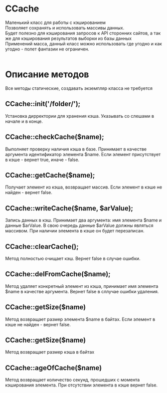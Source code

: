 # CCache
Маленький класс для работы с кэшированием<br>
Позволяет сохранять и использовать массивы данных.<br>
Будет полезно для кэширования запросов к API сторонних сайтов, а так же для кэширования результатов выборки из базы данных<br>
Применений масса, данный класс можно использовать где угодно и как угодно - полет фантазии не ограничен.<br>
<br>
# Описание методов
Все методы статические, создавать экземпляр класса не требуется<br>
## CCache::init('/folder/');<br>
Установка дирректории для хранения кэша. Указывать со слешами в начале и в конце.<br>
## CCache::checkCache($name);
Выполняет проверку наличия кэша в базе. Принимает в качестве аргумента идентификатор элемента $name. Если элемент присутствует в кэше - вернет true, иначе - false.
## CCache::getCache($name);
Получает элемент из кэша, возвращает массив. Если элемент в кэше не найден - вернет false.
## CCache::writeCache($name, $arValue);
Запись данных в кэш. Принимает два аргумента: имя элемента $name и данные $arValue. В свою очередь данные $arValue должны являться массивом. При наличии элемента в кэше он будет перезаписан.
## CCache::clearCache();
Метод полностью очищает кэш. Вернет false в случае ошибки.

## CCache::delFromCache($name);
Метод удаляет конкретный элемент из кэша, принимает имя элемента $name в качестве аргумента. Вернет false в сллучае ошибки удаления.

## CCache::getSize($name)
Метод возвращает размер элемента $name в байтах. Если элемент в кэше не найден - вернет false.

## CCache::getSize($name)
Метод возвращает размер кэша в байтах

## CCache::ageOfCache($name)
Метод возвращает количество секунд, прошедших с момента кэширования элемента. При отсутствии элемента в кэше вернет false.
